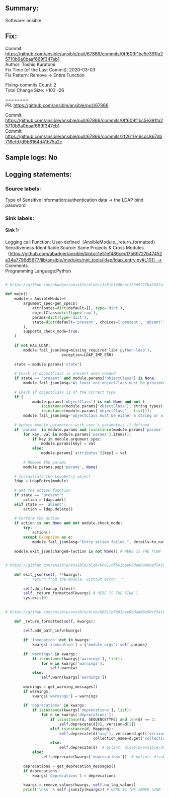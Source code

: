 ## Summary:  
Software: ansible  
## Fix:  
Commit: https://github.com/ansible/ansible/pull/67866/commits/0ff609f1bc5e391fa25710b9a0baaf669f347eb1  
Author: Toshio Kuratomi  
Fix Time (of the Last Commit): 2020-03-03  
Fix Pattern: Remove -> Entire Function  
  
  
Fixing-commits Count: 2  
Total Change Size: +103 -26  
  
 
========  
PR: https://github.com/ansible/ansible/pull/67866  
  
Commit: https://github.com/ansible/ansible/pull/67866/commits/0ff609f1bc5e391fa25710b9a0baaf669f347eb1  
Commit: https://github.com/ansible/ansible/pull/67866/commits/2f2611e16cdc867db716efd7d9b6164d41b75a2c  
## Sample logs: No  
## Logging statements:  
### Source labels:  
Type of Sensitive Information:authentication data -> the LDAP bind password  
### Sink labels:  
#### Sink 1:  
Logging call Function:  User-defined（AnsibleModule._return_formatted）  
Sensitiveness-Identifiable Source:  Same Projects & Cross Modules（https://github.com/abadger/ansible/blob/c1e51ef486cec17b69727b47452a34a7796d5677/lib/ansible/modules/net_tools/ldap/ldap_entry.py#L101）-> Comments  
Programming Language:Python  
```Python  
  
# https://github.com/abadger/ansible/blob/c1e51ef486cec17b69727b47452a34a7796d5677/lib/ansible/modules/net_tools/ldap/ldap_entry.py#L192-L247  
  
def main():  
    module = AnsibleModule(  
        argument_spec=gen_specs(  
            attributes=dict(default={}, type='dict'),  
            objectClass=dict(type='raw'),  
            params=dict(type='dict'),  
            state=dict(default='present', choices=['present', 'absent']),  
        ),  
        supports_check_mode=True,  
    )  
  
    if not HAS_LDAP:  
        module.fail_json(msg=missing_required_lib('python-ldap'),  
                         exception=LDAP_IMP_ERR)  
  
    state = module.params['state']  
  
    # Check if objectClass is present when needed  
    if state == 'present' and module.params['objectClass'] is None:  
        module.fail_json(msg="At least one objectClass must be provided.")  
  
    # Check if objectClass is of the correct type  
    if (  
            module.params['objectClass'] is not None and not (  
                isinstance(module.params['objectClass'], string_types) or  
                isinstance(module.params['objectClass'], list))):  
        module.fail_json(msg="objectClass must be either a string or a list.")  
  
    # Update module parameters with user's parameters if defined  
    if 'params' in module.params and isinstance(module.params['params'], dict):  
        for key, val in module.params['params'].items():  
            if key in module.argument_spec:  
                module.params[key] = val  
            else:  
                module.params['attributes'][key] = val  
  
        # Remove the params  
        module.params.pop('params', None)  
  
    # Instantiate the LdapEntry object  
    ldap = LdapEntry(module)  
  
    # Get the action function  
    if state == 'present':  
        action = ldap.add()  
    elif state == 'absent':  
        action = ldap.delete()  
  
    # Perform the action  
    if action is not None and not module.check_mode:  
        try:  
            action()  
        except Exception as e:  
            module.fail_json(msg="Entry action failed.", details=to_native(e), exception=traceback.format_exc())  
  
    module.exit_json(changed=(action is not None)) # HERE IS THE FLOW  
  
  
# https://github.com/ansible/ansible/blob/b6811dfb61bee06dad08e90ef541667be7bbc950/lib/ansible/module_utils/basic.py#L1898  
      
    def exit_json(self, **kwargs):  
        ''' return from the module, without error '''  
  
        self.do_cleanup_files()  
        self._return_formatted(kwargs) # HERE IS THE SINK 1  
        sys.exit(0)  
  
  
# https://github.com/ansible/ansible/blob/b6811dfb61bee06dad08e90ef541667be7bbc950/lib/ansible/module_utils/basic.py#L1856-L1892  
  
    def _return_formatted(self, kwargs):  
  
        self.add_path_info(kwargs)  
  
        if 'invocation' not in kwargs:  
            kwargs['invocation'] = {'module_args': self.params}  
  
        if 'warnings' in kwargs:  
            if isinstance(kwargs['warnings'], list):  
                for w in kwargs['warnings']:  
                    self.warn(w)  
            else:  
                self.warn(kwargs['warnings'])  
  
        warnings = get_warning_messages()  
        if warnings:  
            kwargs['warnings'] = warnings  
  
        if 'deprecations' in kwargs:  
            if isinstance(kwargs['deprecations'], list):  
                for d in kwargs['deprecations']:  
                    if isinstance(d, SEQUENCETYPE) and len(d) == 2:  
                        self.deprecate(d[0], version=d[1])  
                    elif isinstance(d, Mapping):  
                        self.deprecate(d['msg'], version=d.get('version'), date=d.get('date'),  
                                       collection_name=d.get('collection_name'))  
                    else:  
                        self.deprecate(d)  # pylint: disable=ansible-deprecated-no-version  
            else:  
                self.deprecate(kwargs['deprecations'])  # pylint: disable=ansible-deprecated-no-version  
  
        deprecations = get_deprecation_messages()  
        if deprecations:  
            kwargs['deprecations'] = deprecations  
  
        kwargs = remove_values(kwargs, self.no_log_values)  
        print('\n%s' % self.jsonify(kwargs)) # HERE IS THE INNER SINK  
  
```  
